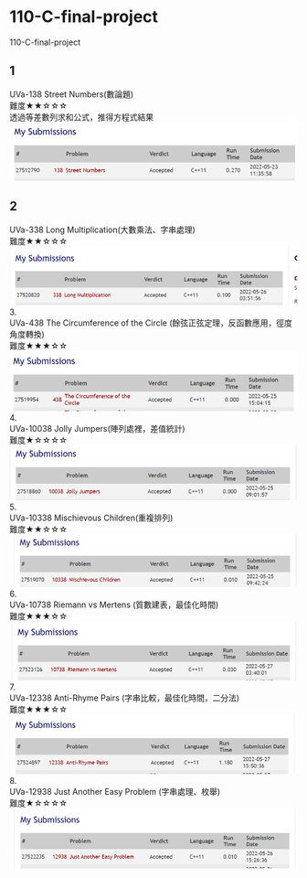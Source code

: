 # 110-C-final-project  
110-C-final-project   
## 1  
UVa-138 Street Numbers(數論題)  
難度★★☆☆☆  
透過等差數列求和公式，推得方程式結果  
![image](https://github.com/kerong2002/110-C-final-project/blob/main/My%20Submissions/138.PNG)  
## 2      
UVa-338 Long Multiplication(大數乘法、字串處理)  
難度★★☆☆☆    
![image](https://github.com/kerong2002/110-C-final-project/blob/main/My%20Submissions/338.PNG)  
3.  
UVa-438 The Circumference of the Circle (餘弦正弦定理，反函數應用，徑度角度轉換)   
難度★★★☆☆  
![image](https://github.com/kerong2002/110-C-final-project/blob/main/My%20Submissions/438.PNG)  
4.  
UVa-10038 Jolly Jumpers(陣列處裡，差值統計)   
難度★☆☆☆☆    
![image](https://github.com/kerong2002/110-C-final-project/blob/main/My%20Submissions/10038.PNG)  
5.  
UVa-10338 Mischievous Children(重複排列)   
難度★★☆☆☆   
![image](https://github.com/kerong2002/110-C-final-project/blob/main/My%20Submissions/10338.PNG)  
6.  
UVa-10738 Riemann vs Mertens (質數建表，最佳化時間)  
難度★★★☆☆  
![image](https://github.com/kerong2002/110-C-final-project/blob/main/My%20Submissions/10738.PNG)  
7.  
UVa-12338 Anti-Rhyme Pairs (字串比較，最佳化時間，二分法)  
難度★★★☆☆  
![image](https://github.com/kerong2002/110-C-final-project/blob/main/My%20Submissions/12338.PNG)  
8.  
UVa-12938 Just Another Easy Problem  (字串處理、枚舉)    
難度★☆☆☆☆  
![image](https://github.com/kerong2002/110-C-final-project/blob/main/My%20Submissions/12938.PNG)  
